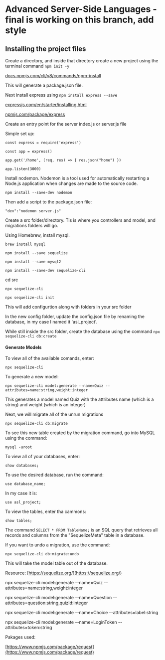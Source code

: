 # Advanced Server-Side Languages - final is working on this branch, add style


## Installing the project files

Create a directory, and inside that directory create a new project using the terminal command `npm init -y`

[docs.npmjs.com/cli/v8/commands/npm-install](https://docs.npmjs.com/cli/v8/commands/npm-install)

This will generate a package.json file.

Next install express using `npm install express --save`

[expressjs.com/en/starter/installing.html ](https://expressjs.com/en/starter/installing.html)

[npmjs.com/package/express](https://www.npmjs.com/package/express)

Create an entry point for the server index.js or server.js file

Simple set up: 

`const express = require('express')`

`const app = express()`

`app.get('/home', (req, res) => {
    res.json("home")
})`

`app.listen(3000)`

Install nodemon. Nodemon is a tool used for automatically restarting a Node.js application when changes are made to the source code.

`npm install --save-dev nodemon`

Then add a script to the package.json file:

`"dev":"nodemon server.js"`


Create a src folder/directory. Tis is where you controllers and model, and migrations folders will go.

Using Homebrew, install mysql.

`brew install mysql`

`npm install --save sequelize`

`npm install --save mysql2`

`npm install --save-dev sequelize-cli`

cd src

`npx sequelize-cli`

`npx sequelize-cli init`

This will add configurtion along with folders in your src folder

In the new config folder, update the config.json file by renaming the database, in my case I named it 'asl_project'.

While still inside the src folder, create the database using the command `npx sequelize-cli db:create`

#### Generate Models
To view all of the available comands, enter:

`npx sequelize-cli`

To generate a new model:

`npx sequelize-cli model:generate --name=Quiz --attributes=name:string,weight:integer`

This generates a model named Quiz with the attributes name (which is a string) and weight (which is an integer)

Next, we will migrate all of the unrun migrations

`npx sequelize-cli db:migrate` 


To see this new table created by the migration command, go into MySQL using the command:

`mysql -uroot`

To view all of your databases, enter:

`show databases;`

To use the desired database, run the command:

`use database_name;`

In my case it is:

`use asl_project;`

To view the tables, enter tha cammons:

`show tables;`


The command `SELECT * FROM TableName;` is an SQL query that retrieves all records and columns from the "SequelizeMeta" table in a database.

If you want to undo a migration, use the command:

`npx sequelize-cli db:migrate:undo` 

 This will take the model table out of the database.
 
 Resource: 
 [https://sequelize.org/](https://sequelize.org/)
 
 
npx sequelize-cli model:generate --name=Quiz --attributes=name:string,weight:integer

npx sequelize-cli model:generate --name=Question --attributes=question:string,quizId:integer

npx sequelize-cli model:generate --name=Choice --attributes=label:string

npx sequelize-cli model:generate --name=LoginToken --attributes=token:string


Pakages used:

[https://www.npmjs.com/package/request](https://www.npmjs.com/package/request)
